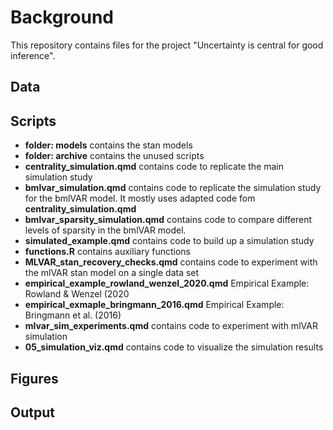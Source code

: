 # Background

This repository contains files for the project "Uncertainty is central for good inference".


## Data

## Scripts

- **folder: models** contains the stan models
- **folder: archive** contains the unused scripts
- **centrality_simulation.qmd** contains code to replicate the main simulation study
- **bmlvar_simulation.qmd** contains code to replicate the simulation study for the bmlVAR model. It mostly uses adapted code fom **centrality_simulation.qmd**
- **bmlvar_sparsity_simulation.qmd** contains code to compare different levels of sparsity in the bmlVAR model. 
- **simulated_example.qmd** contains code to build up a simulation study
- **functions.R** contains auxiliary functions
- **MLVAR_stan_recovery_checks.qmd** contains code to experiment with the mlVAR stan model on a single data set
- **empirical_example_rowland_wenzel_2020.qmd** Empirical Example: Rowland & Wenzel (2020
- **empirical_exmaple_bringmann_2016.qmd** Empirical Example: Bringmann et al. (2016)
- **mlvar_sim_experiments.qmd** contains code to experiment with mlVAR simulation 
- **05_simulation_viz.qmd** contains code to visualize the simulation results


## Figures


## Output